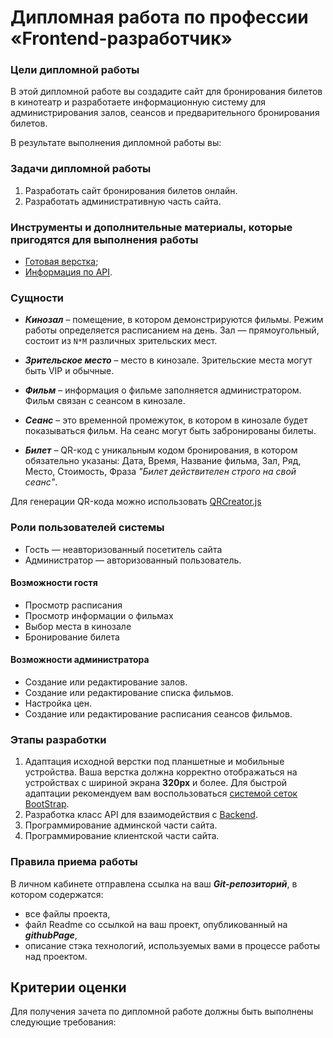 # Дипломная работа по профессии «Frontend-разработчик»

### Цели дипломной работы

В этой дипломной работе вы создадите сайт для бронирования билетов в кинотеатр и разработаете информационную систему для администрирования залов, сеансов и предварительного бронирования билетов.

В результате выполнения дипломной работы вы:

### Задачи дипломной работы

1. Разработать сайт бронирования билетов онлайн.
2. Разработать административную часть сайта.

### Инструменты и дополнительные материалы, которые пригодятся для выполнения работы

- [Готовая верстка](./sources/layout.zip);
- [Информация по API](./md/api.md).

### Сущности

- **_Кинозал_** – помещение, в котором демонстрируются фильмы. Режим работы определяется расписанием на день. Зал — прямоугольный, состоит из `N*M` различных зрительских мест.

- **_Зрительское место_** – место в кинозале. Зрительские места могут быть VIP и обычные.

- **_Фильм_** – информация о фильме заполняется администратором. Фильм связан с сеансом в кинозале.

- **_Сеанс_** – это временной промежуток, в котором в кинозале будет показываться фильм. На сеанс могут быть забронированы билеты.

- **_Билет_**  – QR-код c уникальным кодом бронирования, в котором обязательно указаны: Дата, Время, Название фильма, Зал, Ряд, Место, Стоимость, Фраза _"Билет действителен строго на свой сеанс"_.
  
Для генерации QR-кода можно использовать [QRCreator.js](https://github.com/slesareva-gala/QR-Code)

### Роли пользователей системы

-   Гость — неавторизованный посетитель сайта
-   Администратор — авторизованный пользователь.

#### Возможности гостя

-   Просмотр расписания
-   Просмотр информации о фильмах
-   Выбор места в кинозале
-   Бронирование билета

#### Возможности администратора
-   Создание или редактирование залов.
-   Создание или редактирование списка фильмов.
-   Настройка цен.
-   Создание или редактирование расписания сеансов фильмов.

### Этапы разработки

1. Адаптация исходной верстки под планшетные и мобильные устройства. Ваша верстка должна корректно отображаться на устройствах с шириной экрана **320px** и более. Для быстрой адаптации рекомендуем вам воспользоваться [системой сеток BootStrap](https://getbootstrap.su/docs/5.0/layout/grid/).
2. Разработка класс API для взаимодействия с [Backend](./md/api.md).
3. Программирование админской части сайта.
4. Программирование клиентской части сайта.

### Правила приема работы

В личном кабинете отправлена ссылка на ваш ***Git-репозиторий***, в котором содержатся:
- все файлы проекта,
- файл Readme со ссылкой на ваш проект, опубликованный на ***githubPage***,
- описание стэка технологий, используемых вами в процессе работы над проектом.

## Критерии оценки

Для получения зачета по дипломной работе должны быть выполнены следующие требования:




